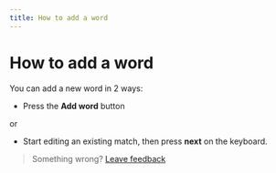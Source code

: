 ```yaml
---
title: How to add a word
--- 
```

# How to add a word
You can add a new word in 2 ways:
- Press the **Add word** button

or

- Start editing an existing match, then press **next** on the keyboard.

> Something wrong? [Leave feedback](https://forms.gle/agdyoB9PFfnv8cU1A/)


[logo]: https://raw.githubusercontent.com/zjohnzheng/FindHelp/master/images/newAddMatch.jpg
